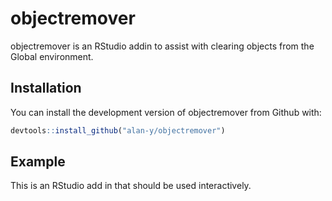 
<!-- README.md is generated from README.Rmd. Please edit that file -->

# objectremover

objectremover is an RStudio addin to assist with clearing objects from
the Global environment.

## Installation

You can install the development version of objectremover from Github
with:

``` r
devtools::install_github("alan-y/objectremover")
```

## Example

This is an RStudio add in that should be used interactively.
